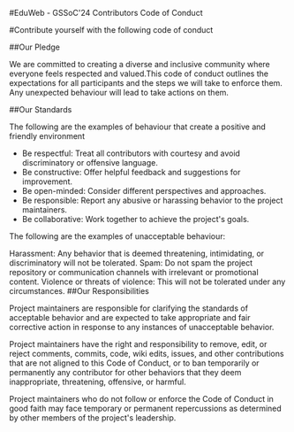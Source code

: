 #EduWeb - GSSoC'24 Contributors Code of Conduct

#Contribute yourself with the following code of conduct

##Our Pledge

We are committed to creating a diverse and inclusive community where everyone feels respected and valued.This code of conduct outlines the expectations for all participants and the steps we will take to enforce them. Any unexpected behaviour will lead to take actions on them.

##Our Standards

The following are the examples of behaviour that create a positive and friendly environment

 - Be respectful: Treat all contributors with courtesy and avoid discriminatory or offensive language.
 - Be constructive: Offer helpful feedback and suggestions for improvement.
 - Be open-minded: Consider different perspectives and approaches.
 - Be responsible: Report any abusive or harassing behavior to the project maintainers.
 - Be collaborative: Work together to achieve the project's goals.

The following are the examples of unacceptable behaviour:

Harassment: Any behavior that is deemed threatening, intimidating, or discriminatory will not be tolerated.
Spam: Do not spam the project repository or communication channels with irrelevant or promotional content.
Violence or threats of violence: This will not be tolerated under any circumstances.
##Our Responsibilities

Project maintainers are responsible for clarifying the standards of acceptable behavior and are expected to take appropriate and fair corrective action in response to any instances of unacceptable behavior.

Project maintainers have the right and responsibility to remove, edit, or reject comments, commits, code, wiki edits, issues, and other contributions that are not aligned to this Code of Conduct, or to ban temporarily or permanently any contributor for other behaviors that they deem inappropriate, threatening, offensive, or harmful.

Project maintainers who do not follow or enforce the Code of Conduct in good faith may face temporary or permanent repercussions as determined by other members of the project's leadership.